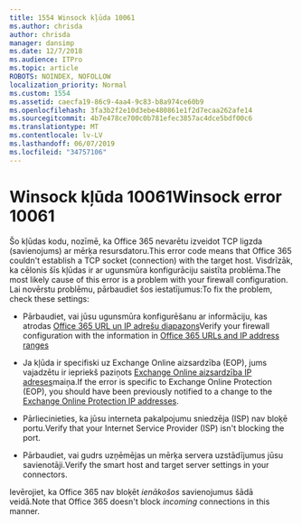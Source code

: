 ```yaml
---
title: 1554 Winsock kļūda 10061
ms.author: chrisda
author: chrisda
manager: dansimp
ms.date: 12/7/2018
ms.audience: ITPro
ms.topic: article
ROBOTS: NOINDEX, NOFOLLOW
localization_priority: Normal
ms.custom: 1554
ms.assetid: caecfa19-86c9-4aa4-9c83-b8a974ce60b9
ms.openlocfilehash: 3fa3b2f2e10d3ebe480861e1f2d7ecaa262afe14
ms.sourcegitcommit: 4b7e478ce700c0b781efec3857ac4dce5bdf00c6
ms.translationtype: MT
ms.contentlocale: lv-LV
ms.lasthandoff: 06/07/2019
ms.locfileid: "34757106"
---
```

# <a name="winsock-error-10061"></a><span data-ttu-id="d0b99-102">Winsock kļūda 10061</span><span class="sxs-lookup"><span data-stu-id="d0b99-102">Winsock error 10061</span></span>

<span data-ttu-id="d0b99-103">Šo kļūdas kodu, nozīmē, ka Office 365 nevarētu izveidot TCP ligzda (savienojums) ar mērķa resursdatoru.</span><span class="sxs-lookup"><span data-stu-id="d0b99-103">This error code means that Office 365 couldn't establish a TCP socket (connection) with the target host.</span></span> <span data-ttu-id="d0b99-104">Visdrīzāk, ka cēlonis šīs kļūdas ir ar ugunsmūra konfigurāciju saistīta problēma.</span><span class="sxs-lookup"><span data-stu-id="d0b99-104">The most likely cause of this error is a problem with your firewall configuration.</span></span> <span data-ttu-id="d0b99-105">Lai novērstu problēmu, pārbaudiet šos iestatījumus:</span><span class="sxs-lookup"><span data-stu-id="d0b99-105">To fix the problem, check these settings:</span></span>

- <span data-ttu-id="d0b99-106">Pārbaudiet, vai jūsu ugunsmūra konfigurēšanu ar informāciju, kas atrodas [Office 365 URL un IP adrešu diapazons](https://docs.microsoft.com/office365/enterprise/urls-and-ip-address-ranges)</span><span class="sxs-lookup"><span data-stu-id="d0b99-106">Verify your firewall configuration with the information in [Office 365 URLs and IP address ranges](https://docs.microsoft.com/office365/enterprise/urls-and-ip-address-ranges)</span></span>

- <span data-ttu-id="d0b99-107">Ja kļūda ir specifiski uz Exchange Online aizsardzība (EOP), jums vajadzētu ir iepriekš paziņots [Exchange Online aizsardzība IP adreses](https://docs.microsoft.com/office365/SecurityCompliance/eop/exchange-online-protection-ip-addresses)maiņa.</span><span class="sxs-lookup"><span data-stu-id="d0b99-107">If the error is specific to Exchange Online Protection (EOP), you should have been previously notified to a change to the [Exchange Online Protection IP addresses](https://docs.microsoft.com/office365/SecurityCompliance/eop/exchange-online-protection-ip-addresses).</span></span>

- <span data-ttu-id="d0b99-108">Pārliecinieties, ka jūsu interneta pakalpojumu sniedzēja (ISP) nav bloķē portu.</span><span class="sxs-lookup"><span data-stu-id="d0b99-108">Verify that your Internet Service Provider (ISP) isn't blocking the port.</span></span>

- <span data-ttu-id="d0b99-109">Pārbaudiet, vai gudrs uzņēmējas un mērķa servera uzstādījumus jūsu savienotāji.</span><span class="sxs-lookup"><span data-stu-id="d0b99-109">Verify the smart host and target server settings in your connectors.</span></span>

<span data-ttu-id="d0b99-110">Ievērojiet, ka Office 365 nav bloķēt *ienākošos* savienojumus šādā veidā.</span><span class="sxs-lookup"><span data-stu-id="d0b99-110">Note that Office 365 doesn't block *incoming* connections in this manner.</span></span>

